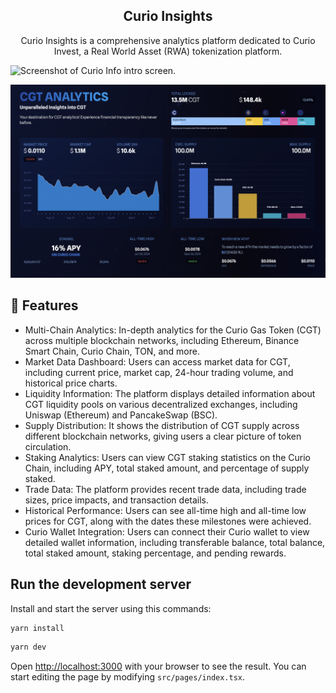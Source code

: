 <div align="center">
  <h2>Curio Insights</h2>
  <p>Curio Insights is a comprehensive analytics platform dedicated to Curio Invest, a Real World Asset (RWA) tokenization platform.</p>
</div>

![Screenshot of Curio Info intro screen.](https://github.com/soul-man/curio/blob/master/public/images/curio.png?raw=true)

![Screenshot of Curio Info intro screen.](https://github.com/soul-man/curio/blob/master/public/images/dashboard.png?raw=true)

##  💖  Features
- Multi-Chain Analytics: In-depth analytics for the Curio Gas Token (CGT) across multiple blockchain networks, including Ethereum, Binance Smart Chain, Curio Chain, TON, and more.
- Market Data Dashboard: Users can access market data for CGT, including current price, market cap, 24-hour trading volume, and historical price charts.
- Liquidity Information: The platform displays detailed information about CGT liquidity pools on various decentralized exchanges, including Uniswap (Ethereum) and PancakeSwap (BSC).
- Supply Distribution: It shows the distribution of CGT supply across different blockchain networks, giving users a clear picture of token circulation.
- Staking Analytics: Users can view CGT staking statistics on the Curio Chain, including APY, total staked amount, and percentage of supply staked.
- Trade Data: The platform provides recent trade data, including trade sizes, price impacts, and transaction details.
- Historical Performance: Users can see all-time high and all-time low prices for CGT, along with the dates these milestones were achieved.
- Curio Wallet Integration: Users can connect their Curio wallet to view detailed wallet information, including transferable balance, total balance, total staked amount, staking percentage, and pending rewards.

 
## Run the development server

Install and start the server using this commands:

```bash
yarn install
```

```bash
yarn dev
```

Open [http://localhost:3000](http://localhost:3000) with your browser to see the result. You can start editing the page by modifying `src/pages/index.tsx`.